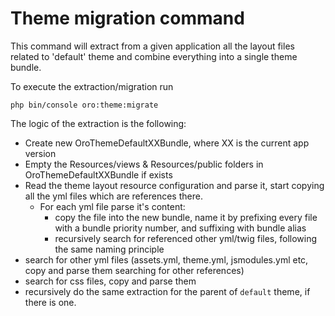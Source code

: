 # Theme migration command

This command will extract from a given application all the layout files related to 'default' theme and
combine everything into a single theme bundle.

To execute the extraction/migration run

```shell
php bin/console oro:theme:migrate
```

The logic of the extraction is the following:
- Create new OroThemeDefaultXXBundle, where XX is the current app version
- Empty the Resources/views & Resources/public folders in OroThemeDefaultXXBundle if exists
- Read the theme layout resource configuration and parse it, start copying all the yml files which are references there.
    - For each yml file parse it's content:
        - copy the file into the new bundle, name it by prefixing every file with a bundle priority number, and suffixing with bundle alias
        - recursively search for referenced other yml/twig files, following the same naming principle
- search for other yml files (assets.yml, theme.yml, jsmodules.yml etc, copy and parse them searching for other references)
- search for css files, copy and parse them
- recursively do the same extraction for the parent of `default` theme, if there is one.
